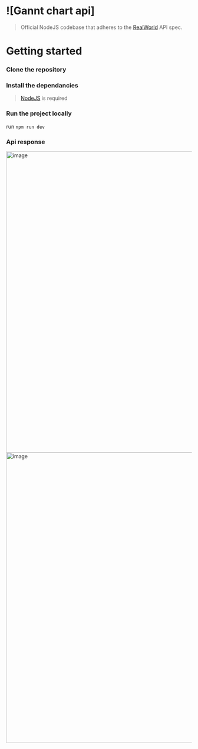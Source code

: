 # ![Gannt chart api]

> Official NodeJS codebase that adheres to the [RealWorld](https://gothinkster.github.io/realworld/docs/specs/backend-specs/introduction) API spec.


# Getting started

### Clone the repository

### Install the dependancies

> [NodeJS](https://nodejs.dev/) is required

### Run the project locally

run `npm run dev`

### Api response

<img width="815" alt="image" src="https://github.com/user-attachments/assets/260ea82d-7b16-47e9-9445-b3d90d32c057" />

<img width="787" alt="image" src="https://github.com/user-attachments/assets/0c907884-db4a-4565-bd87-e5327cc3dfc3" />
